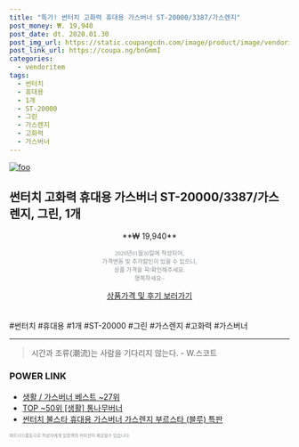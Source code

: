 ```yaml
--- 
title: "특가! 썬터치 고화력 휴대용 가스버너 ST-20000/3387/가스렌지" 
post_money: ₩. 19,940 
post_date: dt. 2020.01.30 
post_img_url: https://static.coupangcdn.com/image/product/image/vendoritem/2017/10/30/3013535587/bf829920-a649-437d-a18b-d7f18d261f99.jpg 
post_link_url: https://coupa.ng/bnGmmI 
categories: 
  - vendoritem 
tags: 
  - 썬터치 
  - 휴대용 
  - 1개 
  - ST-20000 
  - 그린 
  - 가스렌지 
  - 고화력 
  - 가스버너 
--- 
```

[![foo](https://static.coupangcdn.com/image/product/image/vendoritem/2017/10/30/3013535587/bf829920-a649-437d-a18b-d7f18d261f99.jpg)](https://coupa.ng/bnGmmI) 

## 썬터치 고화력 휴대용 가스버너 ST-20000/3387/가스렌지, 그린, 1개 
<p style="text-align: center;">**₩ 19,940**</p> 
<p style="text-align: center;"><span style="color: #898c8f; font-family: Georgia,Times,serif; font-size: 0.75em;">2020년01월30일에 작성되어, <br>가격변동 및 추가할인이 있을 수 있으니,<br> 상품 가격을 꼭!확인해주세요.<br>행복하세요~</span> 
</p>	 
<div markdown="0" style="text-align: center;"><a href="https://coupa.ng/bnGmmI" class="btn btn--success">상품가격 및 후기 보러가기</a></div> 
<br><br> 
  #썬터치 #휴대용 #1개 #ST-20000 #그린 #가스렌지 #고화력 #가스버너 
<hr> 

> 시간과 조류(潮流)는 사람을 기다리지 않는다. - W.스코트 


### POWER LINK

* <a href="https://blog.naver.com/santokki14/221785256475" target="_blank">생활 / 가스버너 베스트 ~27위</a>
* <a href="https://blog.naver.com/fasyy4321/221778048781" target="_blank"> TOP ~50위 [생활] 통나무버너</a>
* <a href="https://blog.naver.com/an0733/221785457722" target="_blank">썬터치 불스타 휴대용 가스버너 가스렌지 부르스타 (블루) 특판</a>

<span style="color: #898c8f; font-family: Georgia,Times,serif; font-size: 0.55em;">파트너스활동으로 작성자에게 일정액의 커미션이 제공될수 있습니다.</span> 
